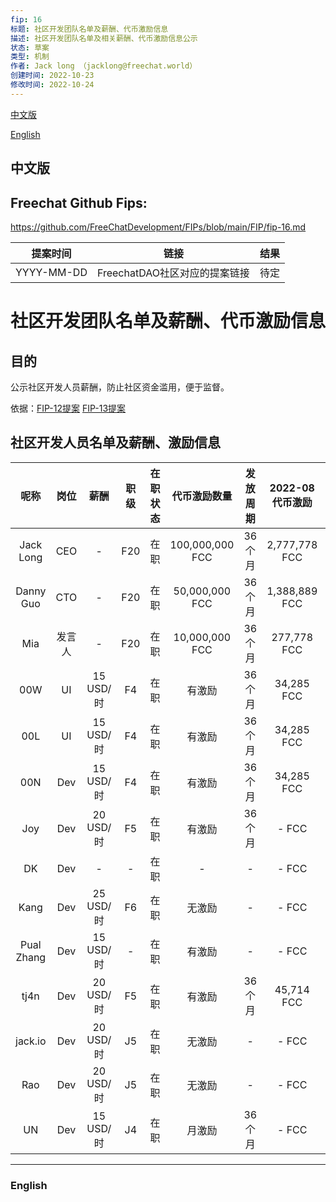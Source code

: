 ```yaml
---
fip: 16
标题: 社区开发团队名单及薪酬、代币激励信息
描述: 社区开发团队名单及相关薪酬、代币激励信息公示
状态: 草案
类型: 机制
作者: Jack long （jacklong@freechat.world）
创建时间: 2022-10-23
修改时间: 2022-10-24
---
```


[中文版](#1)

[English](#2)

<h2 id="1">中文版</h2>

## Freechat Github Fips: 

https://github.com/FreeChatDevelopment/FIPs/blob/main/FIP/fip-16.md


  | 提案时间 | 链接 | 结果 |
  |:-:|:-:|:-:|
  | YYYY-MM-DD |FreechatDAO社区对应的提案链接|待定|

# 社区开发团队名单及薪酬、代币激励信息

## 目的
公示社区开发人员薪酬，防止社区资金滥用，便于监督。

依据：[FIP-12提案](https://snapshot.org/#/freechatdao.eth/proposal/0x56a07c7f382b5a66aecc1ebaf2ebad39e493760402357f5071bb1ebb2949d71d)
[FIP-13提案](https://snapshot.org/#/freechatdao.eth/proposal/0x56a07c7f382b5a66aecc1ebaf2ebad39e493760402357f5071bb1ebb2949d71d)

## 社区开发人员名单及薪酬、激励信息
|   呢称   | 岗位 |   薪酬   | 职级 |在职状态|   代币激励数量  |发放周期|2022-08代币激励|2022-09代币激励|2022-10代币激励 |
|:-------:|:----:|:-------:|:---:|:-----:|:-------------:|:-----------:|:-----------:|:------------:|:------------:|
|Jack Long|CEO   |    -    | F20  |在职 |100,000,000 FCC  |36个月 |2,777,778 FCC|2,777,778 FCC|2,777,778 FCC|
|Danny Guo|CTO   |    -    | F20  |在职 |50,000,000 FCC   |36个月 |1,388,889 FCC|1,388,889 FCC|1,388,889 FCC|
|Mia      |发言人 |    -    | F20  |在职 |10,000,000 FCC   |36个月 |277,778 FCC  |277,778 FCC  |277,778 FCC  |
|00W      |UI    |15 USD/时 | F4  |在职 |有激励             |36个月|34,285 FCC   |34,285 FCC   | - FCC       |
|00L      |UI    |15 USD/时 | F4  |在职 |有激励             |36个月|34,285 FCC   |34,285 FCC   | - FCC       | 
|00N      |Dev   |15 USD/时 | F4  |在职 |有激励             |36个月|34,285 FCC   |34,285 FCC   | - FCC       |  
|Joy      |Dev   |20 USD/时 | F5  |在职 |有激励             |36个月|- FCC        | - FCC       | - FCC       | 
|DK       |Dev   |    -     | -   |在职 |-                 |-    |- FCC        | - FCC       | - FCC        | 
|Kang     |Dev   |25 USD/时 | F6   |在职 |无激励            |-    |- FCC        | - FCC       | - FCC        |
|Pual Zhang|Dev  |15 USD/时 | -    |在职 |有激励            |-    |- FCC        | - FCC       | - FCC        | 
|tj4n     |Dev   |20 USD/时 | F5   |在职 |有激励            |36个月|45,714 FCC   |45,714 FCC   | - FCC        | 
|jack.io  |Dev   |20 USD/时 | J5   |在职 |无激励            |-    |- FCC        | - FCC        | - FCC        |
|Rao      |Dev   |20 USD/时 | J5   |在职 |无激励            |-    |- FCC        | - FCC        | - FCC        |
|UN       |Dev   |15 USD/时 | J4   |在职 |月激励            |36个月|- FCC        | - FCC        |-  FCC         |

-------------------------

<h3 id="2">English</h3>